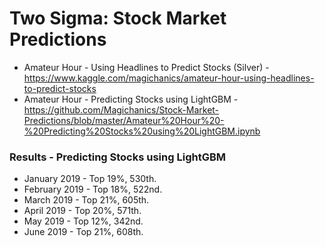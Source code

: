 # Two Sigma: Stock Market Predictions

* Amateur Hour - Using Headlines to Predict Stocks (Silver) - https://www.kaggle.com/magichanics/amateur-hour-using-headlines-to-predict-stocks
* Amateur Hour - Predicting Stocks using LightGBM - https://github.com/Magichanics/Stock-Market-Predictions/blob/master/Amateur%20Hour%20-%20Predicting%20Stocks%20using%20LightGBM.ipynb

### Results - Predicting Stocks using LightGBM
* January 2019 - Top 19%, 530th.
* February 2019 - Top 18%, 522nd.
* March 2019 - Top 21%, 605th.
* April 2019 - Top 20%, 571th.
* May 2019 - Top 12%, 342nd.
* June 2019 - Top 21%, 608th.
